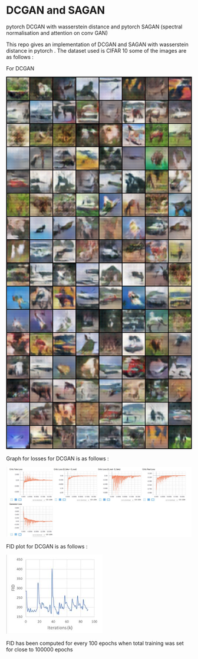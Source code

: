 # DCGAN and SAGAN
pytorch DCGAN with wasserstein distance and pytorch SAGAN (spectral normalisation and attention on conv GAN)

This repo gives an implementation of DCGAN and SAGAN with wasserstein distance in pytorch . The dataset used is CIFAR 10 some of the images are as follows :

For DCGAN

![Generated_Images](https://github.com/rsn870/DCGAN/blob/master/images/DCGAN/fake_samples.png?raw=true)

Graph for losses for DCGAN  is as follows :

![Wasserstein_Losses ](https://github.com/rsn870/DCGAN/blob/master/images/DCGAN/wasserstein.JPG?raw=true)

FID plot for DCGAN is as follows :

![FID for DCGAN](https://github.com/rsn870/DCGAN/blob/master/images/DCGAN/FID.JPG?raw=true)

FID has been computed for every 100 epochs when total training was set for close to 100000 epochs


